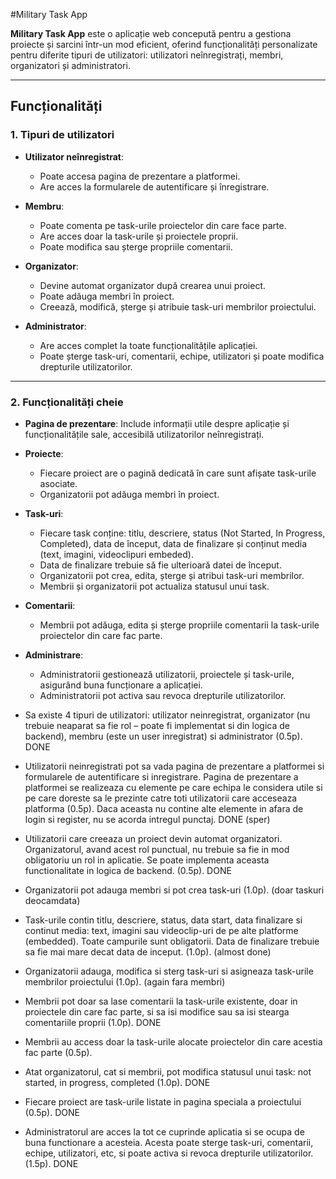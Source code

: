 #Military Task App

**Military Task App** este o aplicație web concepută pentru a gestiona proiecte și sarcini într-un mod eficient, oferind funcționalități personalizate pentru diferite tipuri de utilizatori: utilizatori neînregistrați, membri, organizatori și administratori.

---

## **Funcționalități**

### **1. Tipuri de utilizatori**
- **Utilizator neînregistrat**:
  - Poate accesa pagina de prezentare a platformei.
  - Are acces la formularele de autentificare și înregistrare.

- **Membru**:
  - Poate comenta pe task-urile proiectelor din care face parte.
  - Are acces doar la task-urile și proiectele proprii.
  - Poate modifica sau șterge propriile comentarii.

- **Organizator**:
  - Devine automat organizator după crearea unui proiect.
  - Poate adăuga membri în proiect.
  - Creează, modifică, șterge și atribuie task-uri membrilor proiectului.

- **Administrator**:
  - Are acces complet la toate funcționalitățile aplicației.
  - Poate șterge task-uri, comentarii, echipe, utilizatori și poate modifica drepturile utilizatorilor.

---

### **2. Funcționalități cheie**
- **Pagina de prezentare**: Include informații utile despre aplicație și funcționalitățile sale, accesibilă utilizatorilor neînregistrați.
- **Proiecte**:
  - Fiecare proiect are o pagină dedicată în care sunt afișate task-urile asociate.
  - Organizatorii pot adăuga membri în proiect.
- **Task-uri**:
  - Fiecare task conține: titlu, descriere, status (Not Started, In Progress, Completed), data de început, data de finalizare și conținut media (text, imagini, videoclipuri embeded).
  - Data de finalizare trebuie să fie ulterioară datei de început.
  - Organizatorii pot crea, edita, șterge și atribui task-uri membrilor.
  - Membrii și organizatorii pot actualiza statusul unui task.
- **Comentarii**:
  - Membrii pot adăuga, edita și șterge propriile comentarii la task-urile proiectelor din care fac parte.
- **Administrare**:
  - Administratorii gestionează utilizatorii, proiectele și task-urile, asigurând buna funcționare a aplicației.
  - Administratorii pot activa sau revoca drepturile utilizatorilor.

- Sa existe 4 tipuri de utilizatori: utilizator neinregistrat, organizator (nu
trebuie neaparat sa fie rol – poate fi implementat si din logica de backend),
membru (este un user inregistrat) si administrator (0.5p).  DONE

- Utilizatorii neinregistrati pot sa vada pagina de prezentare a platformei si
formularele de autentificare si inregistrare. Pagina de prezentare a platformei
se realizeaza cu elemente pe care echipa le considera utile si pe care doreste
sa le prezinte catre toti utilizatorii care acceseaza platforma (0.5p). Daca
aceasta nu contine alte elemente in afara de login si register, nu se acorda
intregul punctaj.  DONE (sper)

- Utilizatorii care creeaza un proiect devin automat organizatori.
Organizatorul, avand acest rol punctual, nu trebuie sa fie in mod obligatoriu
un rol in aplicatie. Se poate implementa aceasta functionalitate in logica de
backend. (0.5p).  DONE

- Organizatorii pot adauga membri si pot crea task-uri (1.0p). (doar taskuri deocamdata)
  
- Task-urile contin titlu, descriere, status, data start, data finalizare si continut
media: text, imagini sau videoclip-uri de pe alte platforme (embedded).
Toate campurile sunt obligatorii. Data de finalizare trebuie sa fie mai mare
decat data de inceput. (1.0p).  (almost done)

- Organizatorii adauga, modifica si sterg task-uri si asigneaza task-urile
membrilor proiectului (1.0p).  (again fara membri)

- Membrii pot doar sa lase comentarii la task-urile existente, doar in proiectele
din care fac parte, si sa isi modifice sau sa isi stearga comentariile proprii
(1.0p).  DONE

- Membrii au access doar la task-urile alocate proiectelor din care acestia fac
parte (0.5p).  

- Atat organizatorul, cat si membrii, pot modifica statusul unui task: not
started, in progress, completed (1.0p).  DONE

- Fiecare proiect are task-urile listate in pagina speciala a proiectului (0.5p).  DONE

- Administratorul are acces la tot ce cuprinde aplicatia si se ocupa de buna
functionare a acesteia. Acesta poate sterge task-uri, comentarii, echipe,
utilizatori, etc, si poate activa si revoca drepturile utilizatorilor. (1.5p).  DONE
